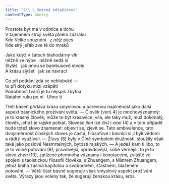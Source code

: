 ```yaml
---
title: "2\\.\_Smírná odtažitost"
contentType: poetry
---
```


<section>

Prostota byt má v odmlce a tichu  
V tajemném stroji světa plném zázraku  
Kde Velké souznění   z nějž piješ  
Kde sirý jeřáb zve tě do mraků

</section>

<section>

Jako když v šatech blahodárný vítr  
něžně se hýbe   něžně sedá si  
Slyšíš   jak pnou se bambusové stvoly  
A krásu slyšet   jak se navrací

</section>

<section>

Co při potkání zdá se nehluboké —  
to při dotyku mizí vzápětí  
Podobnost tvarů je tu nejspíš zbytná  
Natáhni ruku po ní   Uhne ti

</section>


<section>

Třetí báseň přidává krásu smyslovou a barevnou naplněnost jako další aspekt básnického prožívání světa. — Člověk (verš 4) je mnohovýznamný: je to krásný člověk, může to být krasavice, víla, ale taky muž, muž dokonalý, člověk, jehož je rajské potkat. Sloveso _jian_ lze číst i _xian_ (4) a v tom případě bude totéž slovo znamenat: objevit se, zjevit se. Tato ambivalence, tato dvojsměrnost čínských sloves je častá, filosofové i básníci si jí byli vědomi a rádi ji využívali. — Žluvy (8) byly v Číně symbolem družnosti, sloužily však také jako poslové Nesmrtelných, bytostí rajských. — A jedeš kam ti libo, to je to volné putování (9); pravdivější, opravdovější, sobě věrnější, to je to slovo _zhen_ (10), zatížené přemnoha významy i konotacemi, zvláště ve spojení s taoistickou filosofií člověka, s Zhuangem, s Mistrem Zhuangem, jehož kniha začíná kapitolou o svobodném, šťastném, blaženém putování. — Větší část básně sugeruje však smyslový aspekt prožívání světa. Výrazy jsou voleny tak, že sugerují ženskou krásu, erós.

</section>
